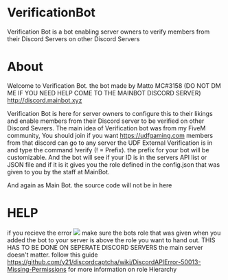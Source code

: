 # VerificationBot
Verification Bot is a bot enabling server owners to verify members from their Discord Servers on other Discord Servers

# About
Welcome to Verification Bot. the bot made by Matto MC#3158 (DO NOT DM ME IF YOU NEED HELP COME TO THE MAINBOT DISCORD SERVER) http://discord.mainbot.xyz

Verification Bot is here for server owners to configure this to their likings and enable members from their Discord server to be verified on other Discord Sevrers. The main idea of Verification bot was from my FiveM community, You should join if you want https://udfgaming.com members from that discord can go to any server the UDF External Verification is in and type the command !verify (! = Prefix). the prefix for your bot will be customizable. And the bot will see if your ID is in the servers API list or JSON file and if it is it gives you the role defined in the config.json that was given to you by the staff at MainBot.

And again as Main Bot. the source code will not be in here

# HELP

if you recieve the error
<img src="https://camo.githubusercontent.com/ba913dab8fa013c0dec1f2cea90f065ae7d46abf/68747470733a2f2f692e696d6775722e636f6d2f41386e4151394b2e706e67"> make sure the bots role that was given when you added the bot to your server is above the role you want to hand out. THIS HAS TO BE DONE ON SEPERATE DISCORD SERVERS the main server doesn't matter. follow this guide https://github.com/y21/discordcaptcha/wiki/DiscordAPIError-50013-Missing-Permissions for more information on role Hierarchy
